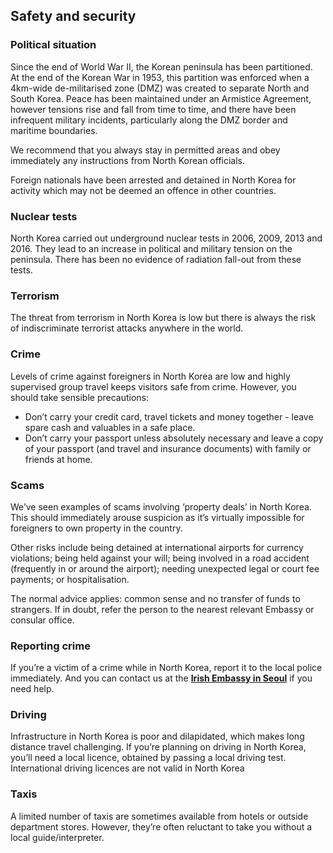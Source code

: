 ## Safety and security

### **Political situation**

Since the end of World War II, the Korean peninsula has been partitioned.  At the end of the Korean War in 1953, this partition was enforced when a 4km-wide de-militarised zone (DMZ) was created to separate North and South Korea. Peace has been maintained under an Armistice Agreement, however tensions rise and fall from time to time, and there have been infrequent military incidents, particularly along the DMZ border and maritime boundaries.

We recommend that you always stay in permitted areas and obey immediately any instructions from North Korean officials.

Foreign nationals have been arrested and detained in North Korea for activity which may not be deemed an offence in other countries.

### **Nuclear tests**

North Korea carried out underground nuclear tests in 2006, 2009, 2013 and 2016. They lead to an increase in political and military tension on the peninsula. There has been no evidence of radiation fall-out from these tests.

### **Terrorism**

The threat from terrorism in North Korea is low but there is always the risk of indiscriminate terrorist attacks anywhere in the world.

### **Crime**

Levels of crime against foreigners in North Korea are low and highly supervised group travel keeps visitors safe from crime. However, you should take sensible precautions:

* Don’t carry your credit card, travel tickets and money together - leave spare cash and valuables in a safe place.
* Don’t carry your passport unless absolutely necessary and leave a copy of your passport (and travel and insurance documents) with family or friends at home.

### **Scams**

We’ve seen examples of scams involving ‘property deals’ in North Korea. This should immediately arouse suspicion as it’s virtually impossible for foreigners to own property in the country.

Other risks include being detained at international airports for currency violations; being held against your will; being involved in a road accident (frequently in or around the airport); needing unexpected legal or court fee payments; or hospitalisation.

The normal advice applies: common sense and no transfer of funds to strangers. If in doubt, refer the person to the nearest relevant Embassy or consular office.

### **Reporting crime**

If you’re a victim of a crime while in North Korea, report it to the local police immediately. And you can contact us at the [**Irish Embassy in Seoul**](/en/republic-of-korea/seoul/) if you need help.

### **Driving**

Infrastructure in North Korea is poor and dilapidated, which makes long distance travel challenging. If you’re planning on driving in North Korea, you’ll need a local licence, obtained by passing a local driving test. International driving licences are not valid in North Korea

### **Taxis**

A limited number of taxis are sometimes available from hotels or outside department stores. However, they’re often reluctant to take you without a local guide/interpreter.
